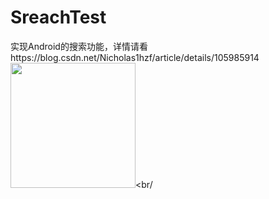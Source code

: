 # SreachTest
实现Android的搜索功能，详情请看https://blog.csdn.net/Nicholas1hzf/article/details/105985914
<img src="[https://img-blog.csdnimg.cn/20200508145935986.gif#pic_center]" width="200" height="200" /><br/

